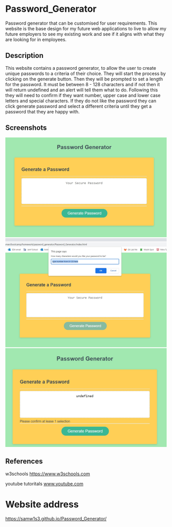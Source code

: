 # Password_Generator
Password generator that can be customised for user requirements.
This website is the base design for my future web applications to live to allow my future employers to see my existing work and see if it aligns with what they are looking for in employees.

## Description
This website contains a password generator, to allow the user to create unique passwords to a criteria of their choice. They will start the process by clicking on the generate button. Then they will be prompted to set a length for the password. It must be between 8 - 128 characters and if not then it will return undefined and an alert will tell them what to do. Following this they will need to confirm if they want number, upper case and lower case letters and special characters.  If they do not like the password they can click generate password and select a different criteria until they get a password that they are happy with. 
## Screenshots

<img src="assets\screenshot1.jpg" >
<img src="assets\screenshot2.jpg">
<img src="assets\screenshot3.jpg">



## References 
w3schools https://www.w3schools.com

youtube tutoritals www.youtube.com



# Website address
 https://samw1s3.github.io/Password_Generator/
